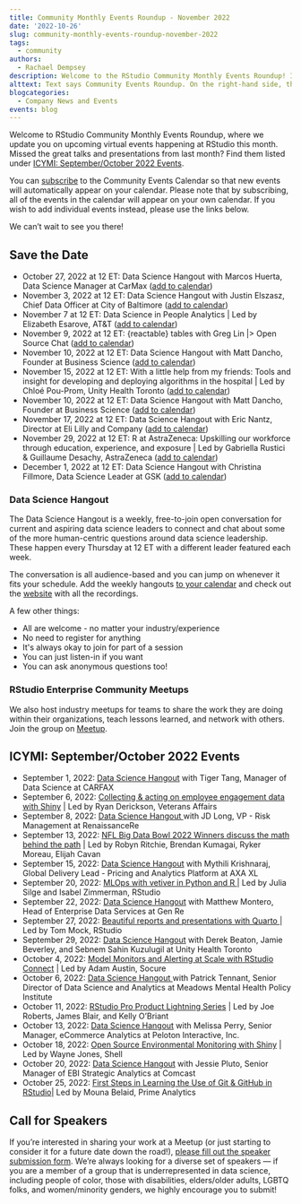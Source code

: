 ```yaml
---
title: Community Monthly Events Roundup - November 2022
date: '2022-10-26'
slug: community-monthly-events-roundup-november-2022
tags:
  - community
authors:
  - Rachael Dempsey
description: Welcome to the RStudio Community Monthly Events Roundup! In this post, we update you on upcoming events happening at RStudio and share how to find the great presentations and talks from last month.
alttext: Text says Community Events Roundup. On the right-hand side, there are hexes embedded with images of laptops, hex stickers, and people. The RStudio logo is on the bottom left.
blogcategories:
  - Company News and Events
events: blog
---
```


Welcome to RStudio Community Monthly Events Roundup, where we update you on upcoming virtual events happening at RStudio this month. Missed the great talks and presentations from last month? Find them listed under [ICYMI: September/October 2022 Events](#icymi-septemberoctober-2022-events).

You can <a href="https://www.addevent.com/calendar/wT379734" target = "_blank">subscribe</a> to the Community Events Calendar so that new events will automatically appear on your calendar. Please note that by subscribing, all of the events in the calendar will appear on your own calendar. If you wish to add individual events instead, please use the links below.

We can’t wait to see you there!

## Save the Date

* October 27, 2022 at 12 ET: Data Science Hangout with Marcos Huerta, Data Science Manager at CarMax (<a href="https://www.addevent.com/event/Qv9211919" target = "_blank">add to calendar</a>)
* November 3, 2022 at 12 ET: Data Science Hangout with Justin Elszasz, Chief Data Officer at City of Baltimore (<a href="https://www.addevent.com/event/Qv9211919" target = "_blank">add to calendar</a>)
* November 7 at 12 ET: Data Science in People Analytics | Led by Elizabeth Esarove, AT&T (<a href="https://evt.to/auehuesgw" target = "_blank">add to calendar</a>)
* November 9, 2022 at 12 ET: {reactable} tables with Greg Lin |> Open Source Chat (<a href="https://www.addevent.com/event/kD15268659" target = "_blank">add to calendar</a>)
* November 10, 2022 at 12 ET: Data Science Hangout with Matt Dancho, Founder at Business Science (<a href="https://www.addevent.com/event/Qv9211919" target = "_blank">add to calendar</a>)
* November 15, 2022 at 12 ET: With a little help from my friends: Tools and insight for developing and deploying algorithms in the hospital | Led by Chloé Pou-Prom, Unity Health Toronto (<a href="https://evt.to/aueimouaw" target = "_blank">add to calendar</a>)
* November 10, 2022 at 12 ET: Data Science Hangout with Matt Dancho, Founder at Business Science (<a href="https://www.addevent.com/event/Qv9211919" target = "_blank">add to calendar</a>)
* November 17, 2022 at 12 ET: Data Science Hangout with Eric Nantz, Director at Eli Lilly and Company (<a href="https://www.addevent.com/event/Qv9211919" target = "_blank">add to calendar</a>)
* November 29, 2022 at 12 ET: R at AstraZeneca: Upskilling our workforce through education, experience, and exposure | Led by Gabriella Rustici & Guillaume Desachy, AstraZeneca (<a href="https://evt.to/auiaoosuw" target = "_blank">add to calendar</a>)
* December 1, 2022 at 12 ET: Data Science Hangout with Christina Fillmore, Data Science Leader at GSK (<a href="https://www.addevent.com/event/Qv9211919" target = "_blank">add to calendar</a>)

### Data Science Hangout

The Data Science Hangout is a weekly, free-to-join open conversation for current and aspiring data science leaders to connect and chat about some of the more human-centric questions around data science leadership. These happen every Thursday at 12 ET with a different leader featured each week.

The conversation is all audience-based and you can jump on whenever it fits your schedule. Add the weekly hangouts <a href="https://www.addevent.com/event/Qv9211919" target = "_blank">to your calendar</a> and check out the <a href="https://www.rstudio.com/data-science-hangout/" target = "_blank">website</a> with all the recordings.

A few other things:

* All are welcome - no matter your industry/experience
* No need to register for anything
* It's always okay to join for part of a session
* You can just listen-in if you want
* You can ask anonymous questions too!

### RStudio Enterprise Community Meetups

We also host industry meetups for teams to share the work they are doing within their organizations, teach lessons learned, and network with others. Join the group on <a href="https://www.meetup.com/RStudio-Enterprise-Community-Meetup/" target = "_blank">Meetup</a>. 

## ICYMI: September/October 2022 Events


* September 1, 2022: <a href="https://youtu.be/1A84E_GftnM" target = "_blank">Data Science Hangout</a> with Tiger Tang, Manager of Data Science at CARFAX
* September 6, 2022: <a href="https://youtu.be/GoDtWHBJ8WE" target = "_blank">Collecting & acting on employee engagement data with Shiny</a> | Led by Ryan Derickson, Veterans Affairs
* September 8, 2022: <a href="https://youtu.be/nrukV58ZXBg" target = "_blank">Data Science Hangout </a> with JD Long, VP - Risk Management at RenaissanceRe
* September 13, 2022: <a href="https://youtu.be/1sPSvt3wmxs" target = "_blank">NFL Big Data Bowl 2022 Winners discuss the math behind the path</a> | Led by Robyn Ritchie, Brendan Kumagai, Ryker Moreau, Elijah Cavan
* September 15, 2022: <a href="https://youtu.be/hAQww2vI7Hw" target = "_blank">Data Science Hangout</a> with Mythili Krishnaraj, Global Delivery Lead - Pricing and Analytics Platform at AXA XL
* September 20, 2022: <a href="https://youtu.be/oFQANK13-k4" target = "_blank">MLOps with vetiver in Python and R </a>| Led by Julia Silge and Isabel Zimmerman, RStudio
* September 22, 2022: <a href="https://youtu.be/LoVaLRLblmE" target = "_blank">Data Science Hangout</a> with Matthew Montero, Head of Enterprise Data Services at Gen Re
* September 27, 2022:  <a href="https://youtu.be/hbf7Ai3jnxY" target = "_blank">Beautiful reports and presentations with Quarto </a> | Led by Tom Mock, RStudio
* September 29, 2022: <a href="https://www.youtube.com/playlist?list=PL9HYL-VRX0oTu3bUoyYknD-vpR7Uq6bsR" target = "_blank">Data Science Hangout</a> with Derek Beaton, Jamie Beverley, and Sebnem Sahin Kuzulugil at Unity Health Toronto
* October 4, 2022: <a href="https://youtu.be/25TDT3cFigU" target = "_blank">Model Monitors and Alerting at Scale with RStudio Connect</a> | Led by Adam Austin, Socure
* October 6, 2022: <a href="https://www.youtube.com/playlist?list=PL9HYL-VRX0oTu3bUoyYknD-vpR7Uq6bsR" target = "_blank">Data Science Hangout </a> with Patrick Tennant, Senior Director of Data Science and Analytics at Meadows Mental Health Policy Institute
* October 11, 2022: <a href="https://youtu.be/FI2wYLR_4pA" target = "_blank">RStudio Pro Product Lightning Series</a> | Led by Joe Roberts, James Blair, and Kelly O’Briant
* October 13, 2022: <a href="https://www.youtube.com/playlist?list=PL9HYL-VRX0oTu3bUoyYknD-vpR7Uq6bsR" target = "_blank">Data Science Hangout</a> with Melissa Perry, Senior Manager, eCommerce Analytics at Peloton Interactive, Inc.
* October 18, 2022: <a href="https://youtu.be/OTucXosqzLQ" target = "_blank">Open Source Environmental Monitoring with Shiny</a> | Led by Wayne Jones, Shell
* October 20, 2022: <a href="https://www.youtube.com/playlist?list=PL9HYL-VRX0oTu3bUoyYknD-vpR7Uq6bsR" target = "_blank">Data Science Hangout</a> with Jessie Pluto, Senior Manager of EBI Strategic Analytics at Comcast
* October 25, 2022: <a href="https://youtu.be/jN6tvgt3GK8" target = "_blank">First Steps in Learning the Use of Git & GitHub in RStudio</a>| Led by Mouna Belaid, Prime Analytics

## Call for Speakers

If you’re interested in sharing your work at a Meetup (or just starting to consider it for a future date down the road!), <a href="https://forms.gle/EtXMpSoTfhpGopiS8" target = "_blank">please fill out the speaker submission form</a>. We’re always looking for a diverse set of speakers — if you are a member of a group that is underrepresented in data science, including people of color, those with disabilities, elders/older adults, LGBTQ folks, and women/minority genders, we highly encourage you to submit!

